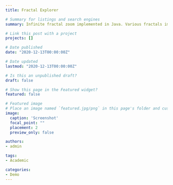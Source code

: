 ```yaml
---
title: Fractal Explorer

# Summary for listings and search engines
summary: Infinite fractal zoom implemented in Java. Various fractals implemented, e.g. Mandelbrot set, Julia sets and more. Customizable color schemes. [Code on Github]().

# Link this post with a project
projects: []

# Date published
date: "2020-12-13T00:00:00Z"

# Date updated
lastmod: "2020-12-13T00:00:00Z"

# Is this an unpublished draft?
draft: false

# Show this page in the Featured widget?
featured: false

# Featured image
# Place an image named `featured.jpg/png` in this page's folder and customize its options here.
image:
  caption: 'Screenshot'
  focal_point: ""
  placement: 2
  preview_only: false

authors:
- admin

tags:
- Academic

categories:
- Demo
---
```


